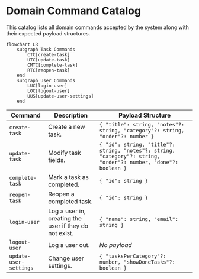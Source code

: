 # Domain Command Catalog

This catalog lists all domain commands accepted by the system along with their expected payload structures.

```mermaid
flowchart LR
    subgraph Task Commands
        CTC[create-task]
        UTC[update-task]
        CMTC[complete-task]
        RTC[reopen-task]
    end
    subgraph User Commands
        LUC[login-user]
        LOC[logout-user]
        UUS[update-user-settings]
    end
```

| Command | Description | Payload Structure |
|---------|-------------|------------------|
| `create-task` | Create a new task. | `{ "title": string, "notes"?: string, "category"?: string, "order"?: number }` |
| `update-task` | Modify task fields. | `{ "id": string, "title"?: string, "notes"?: string, "category"?: string, "order"?: number, "done"?: boolean }` |
| `complete-task` | Mark a task as completed. | `{ "id": string }` |
| `reopen-task` | Reopen a completed task. | `{ "id": string }` |
| `login-user` | Log a user in, creating the user if they do not exist. | `{ "name": string, "email": string }` |
| `logout-user` | Log a user out. | _No payload_ |
| `update-user-settings` | Change user settings. | `{ "tasksPerCategory"?: number, "showDoneTasks"?: boolean }` |
